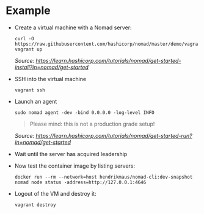 # Example

- Create a virtual machine with a Nomad server:

  ```shell
  curl -O https://raw.githubusercontent.com/hashicorp/nomad/master/demo/vagrant/Vagrantfile
  vagrant up
  ```
  
  *Source: https://learn.hashicorp.com/tutorials/nomad/get-started-install?in=nomad/get-started*

- SSH into the virtual machine

  ```shell
  vagrant ssh
  ```

- Launch an agent

  ```shell
  sudo nomad agent -dev -bind 0.0.0.0 -log-level INFO
  ```
  
  > Please mind: this is not a production grade setup!
  
  *Source: https://learn.hashicorp.com/tutorials/nomad/get-started-run?in=nomad/get-started*

- Wait until the server has acquired leadership

- Now test the container image by listing servers:

  ```shell
  docker run --rm --network=host hendrikmaus/nomad-cli:dev-snapshot nomad node status -address=http://127.0.0.1:4646
  ```
- Logout of the VM and destroy it:
  
  ```shell
  vagrant destroy
  ```
